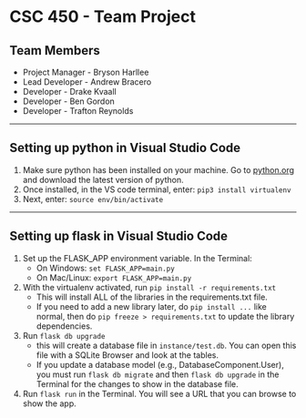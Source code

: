 # CSC 450 - Team Project

## Team Members

- Project Manager - Bryson Harllee
- Lead Developer - Andrew Bracero
- Developer - Drake Kvaall
- Developer - Ben Gordon
- Developer - Trafton Reynolds

---

## Setting up python in Visual Studio Code

1. Make sure python has been installed on your machine. Go to [python.org](https://www.python.org/) and download the latest version of python.
2. Once installed, in the VS code terminal, enter: `pip3 install virtualenv`
3. Next, enter: `source env/bin/activate`

---

## Setting up flask in Visual Studio Code
1. Set up the FLASK_APP environment variable. In the Terminal:
   - On Windows: `set FLASK_APP=main.py`
   - On Mac/Linux: `export FLASK_APP=main.py`
2. With the virtualenv activated, run `pip install -r requirements.txt`
    - This will install ALL of the libraries in the requirements.txt file.
    - If you need to add a new library later, do `pip install ...` like normal, then do `pip freeze > requirements.txt` to update the library dependencies.
2. Run `flask db upgrade`
    - this will create a database file in `instance/test.db`. You can open this file with a SQLite Browser and look at the tables.
    - If you update a database model (e.g., DatabaseComponent.User), you must run `flask db migrate` and then `flask db upgrade` in the Terminal for the changes to show in the database file.
3. Run `flask run` in the Terminal. You will see a URL that you can browse to show the app.
